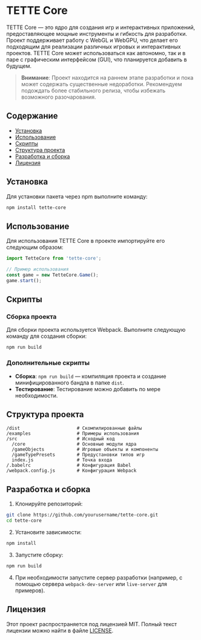 # TETTE Core

TETTE Core — это ядро для создания игр и интерактивных приложений, предоставляющее мощные инструменты и гибкость для разработки. Проект поддерживает работу с WebGL и WebGPU, что делает его подходящим для реализации различных игровых и интерактивных проектов. TETTE Core может использоваться как автономно, так и в паре с графическим интерфейсом (GUI), что планируется добавить в будущем.

> **Внимание**: Проект находится на раннем этапе разработки и пока может содержать существенные недоработки. Рекомендуем подождать более стабильного релиза, чтобы избежать возможного разочарования.

## Содержание
- [Установка](#установка)
- [Использование](#использование)
- [Скрипты](#скрипты)
- [Структура проекта](#структура-проекта)
- [Разработка и сборка](#разработка-и-сборка)
- [Лицензия](#лицензия)

## Установка

Для установки пакета через npm выполните команду:

```bash
npm install tette-core
```

## Использование

Для использования TETTE Core в проекте импортируйте его следующим образом:

```javascript
import TetteCore from 'tette-core';

// Пример использования
const game = new TetteCore.Game();
game.start();
```

## Скрипты

### Сборка проекта
Для сборки проекта используется Webpack. Выполните следующую команду для создания сборки:

```bash
npm run build
```

### Дополнительные скрипты
- **Сборка**: `npm run build` — компиляция проекта и создание минифицированного бандла в папке `dist`.
- **Тестирование**: Тестирование можно добавить по мере необходимости.

## Структура проекта

```
/dist                     # Скомпилированные файлы
/examples                 # Примеры использования
/src                      # Исходный код
  /core                   # Основные модули ядра
  /gameObjects            # Игровые объекты и компоненты
  /gameTypePresets        # Предустановки типов игр
  index.js                # Точка входа
/.babelrc                 # Конфигурация Babel
/webpack.config.js        # Конфигурация Webpack
```

## Разработка и сборка

1. Клонируйте репозиторий:

```bash
git clone https://github.com/yourusername/tette-core.git
cd tette-core
```

2. Установите зависимости:

```bash
npm install
```

3. Запустите сборку:

```bash
npm run build
```

4. При необходимости запустите сервер разработки (например, с помощью сервера `webpack-dev-server` или `live-server` для примеров).

## Лицензия

Этот проект распространяется под лицензией MIT. Полный текст лицензии можно найти в файле [LICENSE](LICENSE).